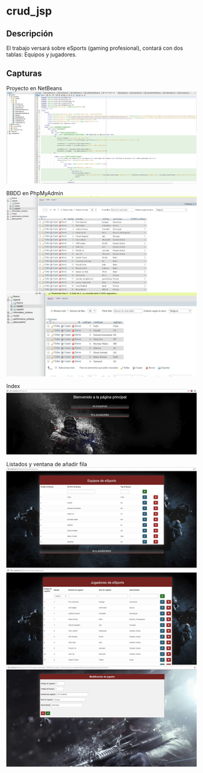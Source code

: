 # crud_jsp

## Descripción
El trabajo versará sobre eSports (gaming profesional), contará con dos tablas: Equipos y jugadores.

## Capturas
Proyecto en NetBeans
<img src="Captura1.JPG">

BBDD en PhpMyAdmin
<img src="Captura3.JPG">
<img src="Captura4.JPG">

Index
<img src="Captura2.JPG">

Listados y ventana de añadir fila
<img src="Captura5.JPG">
<img src="Captura6.JPG">
<img src="Captura7.JPG">


